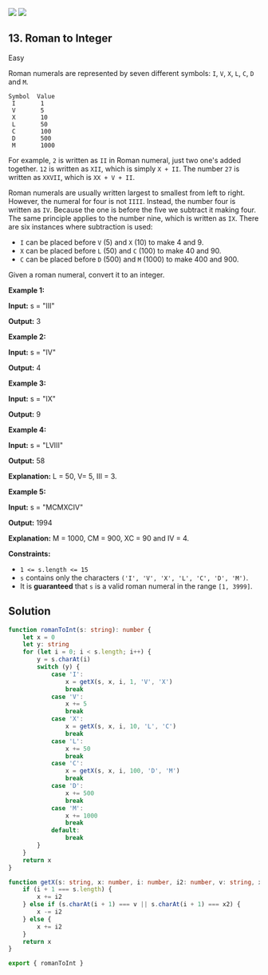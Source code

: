 [![](https://img.shields.io/github/stars/LeetCode-in-TypeScript/LeetCode-in-TypeScript?label=Stars&style=flat-square)](https://github.com/LeetCode-in-TypeScript/LeetCode-in-TypeScript)
[![](https://img.shields.io/github/forks/LeetCode-in-TypeScript/LeetCode-in-TypeScript?label=Fork%20me%20on%20GitHub%20&style=flat-square)](https://github.com/LeetCode-in-TypeScript/LeetCode-in-TypeScript/fork)

## 13\. Roman to Integer

Easy

Roman numerals are represented by seven different symbols: `I`, `V`, `X`, `L`, `C`, `D` and `M`.

    Symbol  Value
     I       1
     V       5
     X       10
     L       50
     C       100
     D       500
     M       1000

For example, `2` is written as `II` in Roman numeral, just two one's added together. `12` is written as `XII`, which is simply `X + II`. The number `27` is written as `XXVII`, which is `XX + V + II`.

Roman numerals are usually written largest to smallest from left to right. However, the numeral for four is not `IIII`. Instead, the number four is written as `IV`. Because the one is before the five we subtract it making four. The same principle applies to the number nine, which is written as `IX`. There are six instances where subtraction is used:

*   `I` can be placed before `V` (5) and `X` (10) to make 4 and 9.
*   `X` can be placed before `L` (50) and `C` (100) to make 40 and 90.
*   `C` can be placed before `D` (500) and `M` (1000) to make 400 and 900.

Given a roman numeral, convert it to an integer.

**Example 1:**

**Input:** s = "III"

**Output:** 3 

**Example 2:**

**Input:** s = "IV"

**Output:** 4 

**Example 3:**

**Input:** s = "IX"

**Output:** 9 

**Example 4:**

**Input:** s = "LVIII"

**Output:** 58

**Explanation:** L = 50, V= 5, III = 3. 

**Example 5:**

**Input:** s = "MCMXCIV"

**Output:** 1994

**Explanation:** M = 1000, CM = 900, XC = 90 and IV = 4. 

**Constraints:**

*   `1 <= s.length <= 15`
*   `s` contains only the characters `('I', 'V', 'X', 'L', 'C', 'D', 'M')`.
*   It is **guaranteed** that `s` is a valid roman numeral in the range `[1, 3999]`.

## Solution

```typescript
function romanToInt(s: string): number {
    let x = 0
    let y: string
    for (let i = 0; i < s.length; i++) {
        y = s.charAt(i)
        switch (y) {
            case 'I':
                x = getX(s, x, i, 1, 'V', 'X')
                break
            case 'V':
                x += 5
                break
            case 'X':
                x = getX(s, x, i, 10, 'L', 'C')
                break
            case 'L':
                x += 50
                break
            case 'C':
                x = getX(s, x, i, 100, 'D', 'M')
                break
            case 'D':
                x += 500
                break
            case 'M':
                x += 1000
                break
            default:
                break
        }
    }
    return x
}

function getX(s: string, x: number, i: number, i2: number, v: string, x2: string): number {
    if (i + 1 === s.length) {
        x += i2
    } else if (s.charAt(i + 1) === v || s.charAt(i + 1) === x2) {
        x -= i2
    } else {
        x += i2
    }
    return x
}

export { romanToInt }
```